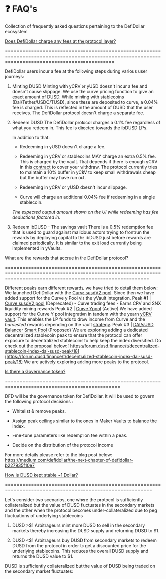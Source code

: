 ❓ FAQ's
=======

Collection of frequently asked questions pertaining to the DefiDollar ecosystem

[Does DefiDollar charge any fees at the protocol layer?](https://docs.dusd.finance/faqs#does-defidollar-charge-any-fees-at-the-protocol-layer)

==================================================================================================================================================

DefiDollar users incur a fee at the following steps during various user journeys:

1.  Minting DUSD Minting with yCRV or yUSD doesn't incur a fee and doesn't cause slippage. We use the curve pricing function to give an exact amount of DUSD. While minting with stablecoins (Dai/Tether/USDC/TUSD), since these are deposited to curve, a 0.04% fee is charged. This is reflected in the amount of DUSD that the user receives. The DefiDollar protocol doesn't charge a separate fee.

2.  Redeem DUSD The DefiDollar protocol charges a 0.1% fee regardless of what you redeem in. This fee is directed towards the ibDUSD LPs.

    In addition to that:

    -   Redeeming in yUSD doesn't charge a fee.

    -   Redeeming in yCRV or stablecoins MAY charge an extra 0.5% fee. This is charged by the vault. That depends if there is enough yCRV in this [contract](https://etherscan.io/address/0xa89bd606d5dadda60242e8dedeebc95c41ad8986) to cover your withdraw. The protocol currently tries to maintain a 10% buffer in yCRV to keep small withdrawals cheap but the buffer may have run out.

    -   Redeeming in yCRV or yUSD doesn't incur slippage.

    -   Curve will charge an additional 0.04% fee if redeeming in a single stablecoin.

    *The expected output amount shown on the UI while redeeming has fee deductions factored in.*

3.  Redeem ibDUSD - The savings vault  There is a 0.5% redemption fee that is used to guard against malicious actors trying to frontrun the rewards by deploying capital to the ibDUSD just before rewards are claimed periodically. It is similar to the exit load currently being implemented in yVaults.

What are the rewards that accrue in the DefiDollar protocol?[](https://docs.dusd.finance/faqs#what-are-the-rewards-that-accrue-in-the-defidollar-protocol)

==============================================================================================================================================================

Different peaks earn different rewards, we have tried to detail them below: We launched DefiDollar with the [Curve susdV2 pool](https://www.curve.fi/susdv2/). Since then we have added support for the Curve y Pool via the yVault integration. Peak #1 | [Curve susdV2 pool](https://www.curve.fi/susdv2/) (Deprecated) - Curve trading fees - Earns CRV and SNX liquidity mining rewards Peak #2 | [Curve Ypool](https://www.curve.fi/iearn/) (Active) We have added support for the Curve Y pool integration in tandem with the yearn [yCRV vault](https://etherscan.io/address/0x5dbcf33d8c2e976c6b560249878e6f1491bca25c#code). This enables the LP funds to draw income from Curve and the *harvested* rewards depending on the vault [strategy](https://feel-the-yearn.app/). Peak #3 | [DAI/sUSD Balancer Smart Pool ](https://forum.dusd.finance/t/decentralized-stablecoin-index-dai-susd-peak/18)(Proposed) We are exploring adding a dedicated decentralized stablecoin peak to ensure that the protocol can offer exposure to decentralized stablecoins to help keep the index diversified. Do check out the proposal below:[ https://forum.dusd.finance/t/decentralized-stablecoin-index-dai-susd-peak/18](https://forum.dusd.finance/t/decentralized-stablecoin-index-dai-susd-peak/18) We are actively exploring adding more peaks to the protocol.

[Is there a Governance token?](https://docs.dusd.finance/faqs#is-there-a-governance-token)

==============================================================================================

DFD will be the governance token for DefiDollar. It will be used to govern the following protocol decisions :

-   Whitelist & remove peaks.

-   Assign peak ceilings similar to the ones in Maker Vaults to balance the index.

-   Fine-tune parameters like redemption fee within a peak.

-   Decide on the distribution of the protocol income

For more details please refer to the blog post below: <https://medium.com/defidollar/the-next-chapter-of-defidollar-b227935f10e7>​

[How is DUSD kept stable ~1 Dollar?](https://docs.dusd.finance/faqs#how-is-dusd-kept-stable-1-dollar)

=========================================================================================================

Let's consider two scenarios, one where the protocol is sufficiently collateralized but the value of DUSD fluctuates in the secondary markets and the other when the protocol becomes under-collateralized due to peg fluctuations of underlying stablecoins.

1.  DUSD >$1 Arbitrageurs mint more DUSD to sell in the secondary markets thereby increasing the DUSD supply and returning DUSD to $1.

2.  DUSD <$1 Arbitrageurs buy DUSD from secondary markets to redeem DUSD from the protocol in order to get a discounted price for the underlying stablecoins. This reduces the overall DUSD supply and returns the DUSD value to $1.

DUSD is sufficiently collateralized but the value of DUSD being traded on the secondary market fluctuates: